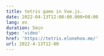 ```yaml
---
title: tetris game in Vue.js.
date: 2022-04-13T12:00:00.000+08:00
lang: en
duration: 5min
type: 'video'
href: 'https://tetris.elonehoo.me/'
url: 2022-4-13T12-00
---
```


<Title />
